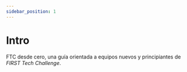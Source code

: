 ```yaml
---
sidebar_position: 1
---
```


# Intro

FTC desde cero, una guía orientada a equipos nuevos y principiantes de *FIRST Tech Challenge*.